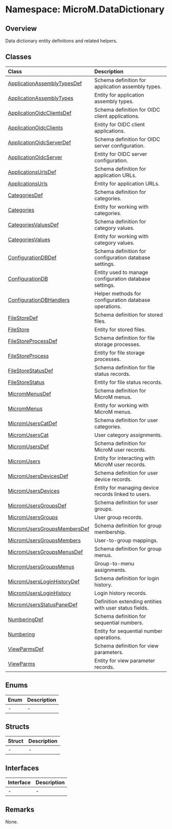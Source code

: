 # Namespace: MicroM.DataDictionary
## Overview
Data dictionary entity definitions and related helpers.

## Classes
| Class | Description |
|:------------|:-------------|
| [ApplicationAssemblyTypesDef](ApplicationAssemblyTypesDef/index.md) | Schema definition for application assembly types. |
| [ApplicationAssemblyTypes](ApplicationAssemblyTypes/index.md) | Entity for application assembly types. |
| [ApplicationOidcClientsDef](ApplicationOidcClientsDef/index.md) | Schema definition for OIDC client applications. |
| [ApplicationOidcClients](ApplicationOidcClients/index.md) | Entity for OIDC client applications. |
| [ApplicationOidcServerDef](ApplicationOidcServerDef/index.md) | Schema definition for OIDC server configuration. |
| [ApplicationOidcServer](ApplicationOidcServer/index.md) | Entity for OIDC server configuration. |
| [ApplicationsUrlsDef](ApplicationsUrlsDef/index.md) | Schema definition for application URLs. |
| [ApplicationsUrls](ApplicationsUrls/index.md) | Entity for application URLs. |
| [CategoriesDef](CategoriesDef/index.md) | Schema definition for categories. |
| [Categories](Categories/index.md) | Entity for working with categories. |
| [CategoriesValuesDef](CategoriesValuesDef/index.md) | Schema definition for category values. |
| [CategoriesValues](CategoriesValues/index.md) | Entity for working with category values. |
| [ConfigurationDBDef](ConfigurationDBDef/index.md) | Schema definition for configuration database settings. |
| [ConfigurationDB](ConfigurationDB/index.md) | Entity used to manage configuration database settings. |
| [ConfigurationDBHandlers](ConfigurationDBHandlers/index.md) | Helper methods for configuration database operations. |
| [FileStoreDef](FileStoreDef/index.md) | Schema definition for stored files. |
| [FileStore](FileStore/index.md) | Entity for stored files. |
| [FileStoreProcessDef](FileStoreProcessDef/index.md) | Schema definition for file storage processes. |
| [FileStoreProcess](FileStoreProcess/index.md) | Entity for file storage processes. |
| [FileStoreStatusDef](FileStoreStatusDef/index.md) | Schema definition for file status records. |
| [FileStoreStatus](FileStoreStatus/index.md) | Entity for file status records. |
| [MicromMenusDef](MicromMenusDef/index.md) | Schema definition for MicroM menus. |
| [MicromMenus](MicromMenus/index.md) | Entity for working with MicroM menus. |
| [MicromUsersCatDef](MicromUsersCatDef/index.md) | Schema definition for user categories. |
| [MicromUsersCat](MicromUsersCat/index.md) | User category assignments. |
| [MicromUsersDef](MicromUsersDef/index.md) | Schema definition for MicroM user records. |
| [MicromUsers](MicromUsers/index.md) | Entity for interacting with MicroM user records. |
| [MicromUsersDevicesDef](MicromUsersDevicesDef/index.md) | Schema definition for user device records. |
| [MicromUsersDevices](MicromUsersDevices/index.md) | Entity for managing device records linked to users. |
| [MicromUsersGroupsDef](MicromUsersGroupsDef/index.md) | Schema definition for user groups. |
| [MicromUsersGroups](MicromUsersGroups/index.md) | User group records. |
| [MicromUsersGroupsMembersDef](MicromUsersGroupsMembersDef/index.md) | Schema definition for group membership. |
| [MicromUsersGroupsMembers](MicromUsersGroupsMembers/index.md) | User-to-group mappings. |
| [MicromUsersGroupsMenusDef](MicromUsersGroupsMenusDef/index.md) | Schema definition for group menus. |
| [MicromUsersGroupsMenus](MicromUsersGroupsMenus/index.md) | Group-to-menu assignments. |
| [MicromUsersLoginHistoryDef](MicromUsersLoginHistoryDef/index.md) | Schema definition for login history. |
| [MicromUsersLoginHistory](MicromUsersLoginHistory/index.md) | Login history records. |
| [MicromUsersStatusPanelDef](MicromUsersStatusPanelDef/index.md) | Definition extending entities with user status fields. |
| [NumberingDef](NumberingDef/index.md) | Schema definition for sequential numbers. |
| [Numbering](Numbering/index.md) | Entity for sequential number operations. |
| [ViewParmsDef](ViewParmsDef/index.md) | Schema definition for view parameters. |
| [ViewParms](ViewParms/index.md) | Entity for view parameter records. |

## Enums
| Enum | Description |
|:------------|:-------------|
| - | - |

## Structs
| Struct | Description |
|:------------|:-------------|
| - | - |

## Interfaces
| Interface | Description |
|:------------|:-------------|
| - | - |

## Remarks
None.

